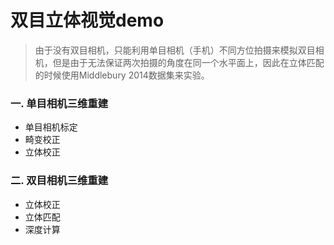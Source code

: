 # 双目立体视觉demo

> 由于没有双目相机，只能利用单目相机（手机）不同方位拍摄来模拟双目相机，但是由于无法保证两次拍摄的角度在同一个水平面上，因此在立体匹配的时候使用Middlebury 2014数据集来实验。

### 一. 单目相机三维重建

* 单目相机标定
* 畸变校正
* 立体校正

### 二. 双目相机三维重建

* 立体校正
* 立体匹配
* 深度计算
